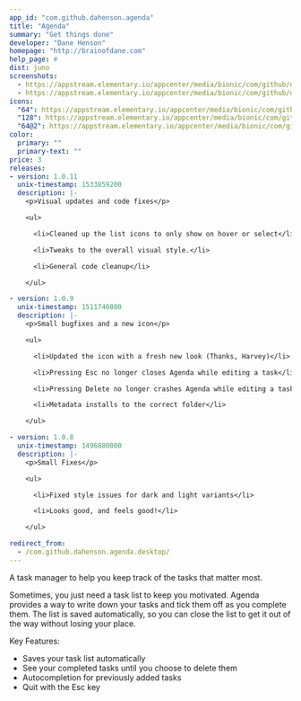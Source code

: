 ```yaml
---
app_id: "com.github.dahenson.agenda"
title: "Agenda"
summary: "Get things done"
developer: "Dane Henson"
homepage: "http://brainofdane.com"
help_page: #
dist: juno
screenshots:
  - https://appstream.elementary.io/appcenter/media/bionic/com/github/dahenson.agenda/015A6D37490D2CB01C85DC41EDA15975/screenshots/image-1_orig.png
  - https://appstream.elementary.io/appcenter/media/bionic/com/github/dahenson.agenda/015A6D37490D2CB01C85DC41EDA15975/screenshots/image-2_orig.png
icons:
  "64": https://appstream.elementary.io/appcenter/media/bionic/com/github/dahenson.agenda/015A6D37490D2CB01C85DC41EDA15975/icons/64x64/com.github.dahenson.agenda_com.github.dahenson.agenda.png
  "128": https://appstream.elementary.io/appcenter/media/bionic/com/github/dahenson.agenda/015A6D37490D2CB01C85DC41EDA15975/icons/128x128/com.github.dahenson.agenda_com.github.dahenson.agenda.png
  "64@2": https://appstream.elementary.io/appcenter/media/bionic/com/github/dahenson.agenda/015A6D37490D2CB01C85DC41EDA15975/icons/64x64@2/com.github.dahenson.agenda_com.github.dahenson.agenda.png
color:
  primary: ""
  primary-text: ""
price: 3
releases:
- version: 1.0.11
  unix-timestamp: 1533859200
  description: |-
    <p>Visual updates and code fixes</p>

    <ul>

      <li>Cleaned up the list icons to only show on hover or select</li>

      <li>Tweaks to the overall visual style.</li>

      <li>General code cleanup</li>

    </ul>

- version: 1.0.9
  unix-timestamp: 1511740800
  description: |-
    <p>Small bugfixes and a new icon</p>

    <ul>

      <li>Updated the icon with a fresh new look (Thanks, Harvey)</li>

      <li>Pressing Esc no longer closes Agenda while editing a task</li>

      <li>Pressing Delete no longer crashes Agenda while editing a task</li>

      <li>Metadata installs to the correct folder</li>

    </ul>

- version: 1.0.8
  unix-timestamp: 1496880000
  description: |-
    <p>Small Fixes</p>

    <ul>

      <li>Fixed style issues for dark and light variants</li>

      <li>Looks good, and feels good!</li>

    </ul>

redirect_from:
  - /com.github.dahenson.agenda.desktop/
---
```

<p>A task manager to help you keep track of the tasks that matter most.</p>
<p>Sometimes, you just need a task list to keep you motivated. Agenda provides a way to write down your tasks and tick them off as you complete them. The list is saved automatically, so you can close the list to get it out of the way without losing your place.</p>
<p>Key Features:</p>
<ul>
  <li>Saves your task list automatically</li>
  <li>See your completed tasks until you choose to delete them</li>
  <li>Autocompletion for previously added tasks</li>
  <li>Quit with the Esc key</li>
</ul>
